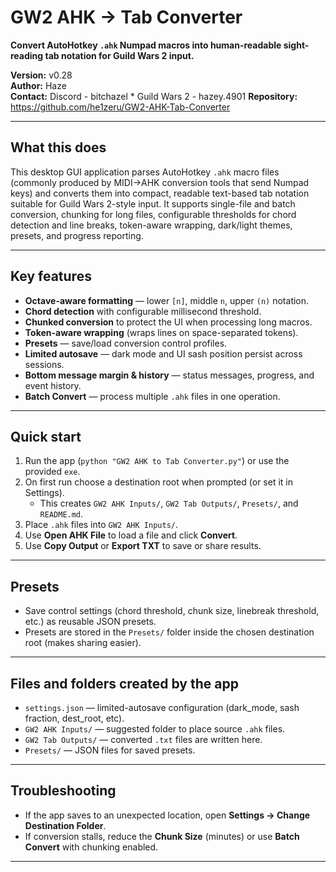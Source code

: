 # GW2 AHK → Tab Converter

**Convert AutoHotkey `.ahk` Numpad macros into human-readable sight-reading tab notation for Guild Wars 2 input.**

**Version:** v0.28  
**Author:** Haze  
**Contact:** Discord - bitchazel *  Guild Wars 2 - hazey.4901
**Repository:** https://github.com/he1zeru/GW2-AHK-Tab-Converter

---

## What this does

This desktop GUI application parses AutoHotkey `.ahk` macro files (commonly produced by MIDI→AHK conversion tools that send Numpad keys) and converts them into compact, readable text-based tab notation suitable for Guild Wars 2-style input. It supports single-file and batch conversion, chunking for long files, configurable thresholds for chord detection and line breaks, token-aware wrapping, dark/light themes, presets, and progress reporting.

---

## Key features

- **Octave-aware formatting** — lower `[n]`, middle `n`, upper `(n)` notation.
- **Chord detection** with configurable millisecond threshold.
- **Chunked conversion** to protect the UI when processing long macros.
- **Token-aware wrapping** (wraps lines on space-separated tokens).
- **Presets** — save/load conversion control profiles.
- **Limited autosave** — dark mode and UI sash position persist across sessions.
- **Bottom message margin & history** — status messages, progress, and event history.
- **Batch Convert** — process multiple `.ahk` files in one operation.

---

## Quick start

1. Run the app (`python "GW2 AHK to Tab Converter.py"`) or use the provided `exe`.
2. On first run choose a destination root when prompted (or set it in Settings).
   - This creates `GW2 AHK Inputs/`, `GW2 Tab Outputs/`, `Presets/`, and `README.md`.
3. Place `.ahk` files into `GW2 AHK Inputs/`.
4. Use **Open AHK File** to load a file and click **Convert**.
5. Use **Copy Output** or **Export TXT** to save or share results.

---

## Presets

- Save control settings (chord threshold, chunk size, linebreak threshold, etc.) as reusable JSON presets.
- Presets are stored in the `Presets/` folder inside the chosen destination root (makes sharing easier).

---

## Files and folders created by the app

- `settings.json` — limited-autosave configuration (dark_mode, sash fraction, dest_root, etc).
- `GW2 AHK Inputs/` — suggested folder to place source `.ahk` files.
- `GW2 Tab Outputs/` — converted `.txt` files are written here.
- `Presets/` — JSON files for saved presets.

---

## Troubleshooting

- If the app saves to an unexpected location, open **Settings → Change Destination Folder**.
- If conversion stalls, reduce the **Chunk Size** (minutes) or use **Batch Convert** with chunking enabled.

---


